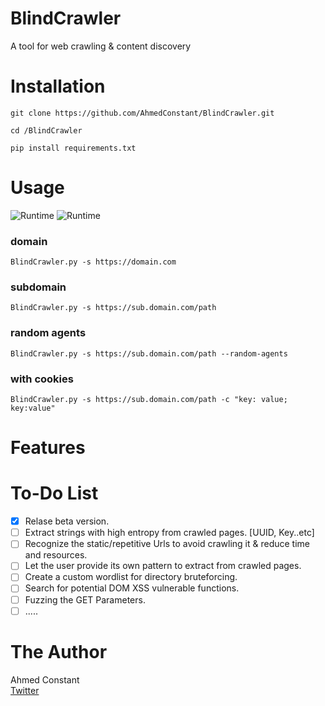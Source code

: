 # BlindCrawler
A tool for web crawling &amp; content discovery
# Installation
`git clone https://github.com/AhmedConstant/BlindCrawler.git`<br/>

`cd /BlindCrawler`<br/>

`pip install requirements.txt`<br/>

# Usage
![Runtime](https://github.com/AhmedConstant/Images/blob/master/blindcrawler-github.png)
![Runtime](https://github.com/AhmedConstant/Images/blob/master/Snap%202020-09-22%20at%2014.54.34.png)
### domain
`BlindCrawler.py -s https://domain.com`<br/>
### subdomain
`BlindCrawler.py -s https://sub.domain.com/path`<br/>
### random agents
`BlindCrawler.py -s https://sub.domain.com/path --random-agents`<br/>
### with cookies
`BlindCrawler.py -s https://sub.domain.com/path -c "key: value; key:value"`<br/>
# Features
# To-Do List
- [x] Relase beta version.
- [ ] Extract strings with high entropy from crawled pages. [UUID, Key..etc]
- [ ] Recognize the static/repetitive Urls to avoid crawling it & reduce time and resources.
- [ ] Let the user provide its own pattern to extract from crawled pages.
- [ ] Create a custom wordlist for directory bruteforcing.
- [ ] Search for potential DOM XSS vulnerable functions.
- [ ] Fuzzing the GET Parameters.
- [ ] .....
# The Author
Ahmed Constant<br/>
[Twitter](https://twitter.com/a_Constant_)
